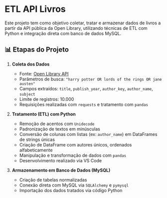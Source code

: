 # ETL API Livros

Este projeto tem como objetivo coletar, tratar e armazenar dados de livros a partir da API pública da Open Library, utilizando técnicas de ETL com Python e integração direta com banco de dados MySQL.

## 📊 Etapas do Projeto

  1. **Coleta dos Dados**
      - Fonte: [Open Library API](https://openlibrary.org/search.json)
      - Parâmetros de busca: `"harry potter OR lords of the rings OR jane austen"`
      - Campos extraídos: `title`, `publish_year`, `author_key`, `author_name`, `subject`
      - Limite de registros: 10.000
      - Requisições realizadas com `requests` e tratamento com `pandas`

  2. **Tratamento (ETL) com Python**
      - Remoção de acentos com `Unidecode`
      - Padronização de textos em minúsculas
      - Conversão de colunas com listas (ex: `author_name`) em DataFrames de strings únicas
      - Criação de DataFrame com autores únicos, ordenados alfabeticamente
      - Manipulação e transformação de dados com `pandas`
      - Desenvolvimento realizado via VS Code

  3. **Armazenamento em Banco de Dados (MySQL)**
      - Criação de tabelas normalizadas
      - Conexão direta com MySQL via `SQLAlchemy` e `pymysql`
      - Importação dos dados tratados via código Python
     
